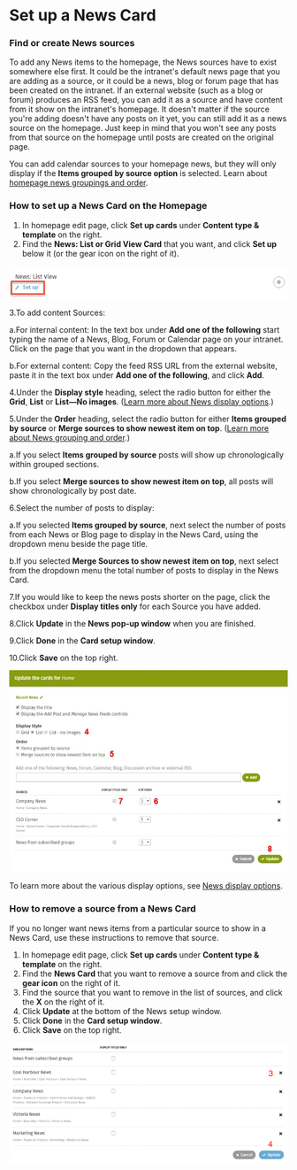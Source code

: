 # Set up a News Card



### Find or create News sources

To add any News items to the homepage, the News sources have to exist somewhere else first. It could be the intranet's default news page that you are adding as a source, or it could be a news, blog or forum page that has been created on the intranet. If an external website \(such as a blog or forum\) produces an RSS feed, you can add it as a source and have content from it show on the intranet's homepage. It doesn't matter if the source you're adding doesn't have any posts on it yet, you can still add it as a news source on the homepage. Just keep in mind that you won't see any posts from that source on the homepage until posts are created on the original page.  
  
You can add calendar sources to your homepage news, but they will only display if the **Items grouped by source option** is selected. Learn about [homepage news groupings and order](homepage-news-grouping-and-order.md).

### How to set up a News Card on the Homepage

1. In homepage edit page, click **Set up cards** under **Content type & template** on the right.
2. Find the **News: List or Grid View Card** that you want, and click **Set up** below it \(or the gear icon on the right of it\).

![](../../../../../.gitbook/assets/1%20%2854%29.png)



3.To add content Sources: 

a.For internal content: In the text box under **Add one of the following** start typing the name of a News, Blog, Forum or Calendar page on your intranet. Click on the page that you want in the dropdown that appears.

b.For external content: Copy the feed RSS URL from the external website, paste it in the text box under **Add one of the following**, and click **Add**.

4.Under the **Display style** heading, select the radio button for either the **Grid**, **List** or **List—No images**. \([Learn more about News display options](news-display-options.md).\)

5.Under the **Order** heading, select the radio button for either **Items grouped by source** or **Merge sources to show newest item on top**. \([Learn more about News grouping and order](homepage-news-grouping-and-order.md).\)

a.If you select **Items grouped by source** posts will show up chronologically within grouped sections.

b.If you select **Merge sources to show newest item on top**, all posts will show chronologically by post date.

6.Select the number of posts to display:

a.If you selected **Items grouped by source**, next select the number of posts from each News or Blog page to display in the News Card, using the dropdown menu beside the page title.

b.If you selected **Merge Sources to show newest item on top**, next select from the dropdown menu the total number of posts to display in the News Card.

7.If you would like to keep the news posts shorter on the page, click the checkbox under **Display titles only** for each Source you have added.

8.Click **Update** in the **News** **pop-up window** when you are finished.

9.Click **Done** in the **Card setup window**.

10.Click **Save** on the top right.

![](../../../../../.gitbook/assets/2%20%2875%29.jpg)



To learn more about the various display options, see [News display options](news-display-options.md).

### How to remove a source from a News Card

If you no longer want news items from a particular source to show in a News Card, use these instructions to remove that source.

1. In homepage edit page, click **Set up cards** under **Content type & template** on the right.
2. Find the **News Card** that you want to remove a source from and click the **gear icon** on the right of it.
3. Find the source that you want to remove in the list of sources, and click the **X** on the right of it.
4. Click **Update** at the bottom of the News setup window.
5. Click **Done** in the **Card setup window**.
6. Click **Save** on the top right.

![](../../../../../.gitbook/assets/3%20%2810%29.png)

